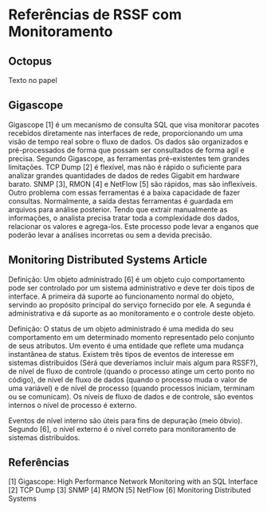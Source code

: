 Referências de RSSF com Monitoramento
=====================================

Octopus
-------

Texto no papel

Gigascope
---------

Gigascope [1] é um mecanismo de consulta SQL que visa monitorar pacotes
recebidos diretamente nas interfaces de rede, proporcionando um uma visão
de tempo real sobre o fluxo de dados. Os dados são organizados e
pré-processados de forma que possam ser consultados de forma agil e precisa.
Segundo Gigascope, as ferramentas pré-existentes tem grandes limitações.
TCP Dump [2] é flexível, mas não é rápido o suficiente para analizar grandes
quantidades de dados de redes Gigabit em hardware barato. SNMP [3], RMON [4]
e NetFlow [5] são rápidos, mas são inflexíveis. Outro problema com essas
ferramentas é a baixa capacidade de fazer consultas. Normalmente, a saída
destas ferramentas é guardada em arquivos para análise posterior. Tendo
que extrair manualmente as informações, o analista precisa tratar toda a
complexidade dos dados, relacionar os valores e agrega-los. Este processo
pode levar a enganos que poderão levar a análises incorretas ou sem a devida
precisão. 

Monitoring Distributed Systems Article
--------------------------------------

Definição: Um objeto administrado [6] é um objeto cujo comportamento pode ser
controlado por um sistema administrativo e deve ter dois tipos de interface. A
primeira dá suporte ao funcionamento normal do objeto, servindo ao propósito 
principal do serviço fornecido por ele. A segunda é administrativa e dá suporte
as ao monitoramento e o controle deste objeto.

Definição: O status de um objeto administrado é uma medida do seu comportamento
em um determinado momento representado pelo conjunto de seus atributos. Um
evento é uma entidade que reflete uma mudança instantânea de status. Existem
três tipos de eventos de interesse em sistemas distribuidos (Sérá que deveríamos
incluir mais algum para RSSF?), de nível de fluxo de controle (quando o processo
atinge um certo ponto no código), de nível de fluxo de dados (quando o processo
muda o valor de uma variável) e de nível de processo (quando processos iniciam,
terminam ou se comunicam). Os níveis de fluxo de dados e de controle, são eventos
internos o nível de processo é externo.

Eventos de nível interno são úteis para fins de depuração (meio óbvio).
Segundo [6], o nível externo é o nível correto para monitoramento de sistemas
distribuídos.

Referências
-----------

[1] Gigascope: High Performance Network Monitoring with an SQL Interface
[2] TCP Dump
[3] SNMP
[4] RMON
[5] NetFlow
[6] Monitoring Distributed Systems
